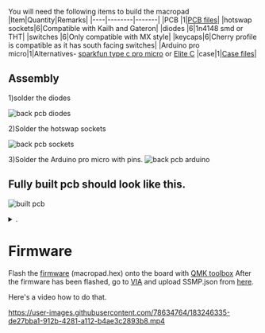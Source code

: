 You will need the following items to build the macropad
|Item|Quantity|Remarks|
|----|--------|-------|
|PCB |1|[PCB files](https://github.com/Aniketh-Udupa/6-key-macropad/tree/main/pcb-hotswap)|
|hotswap sockets|6|Compatible with Kailh and Gateron|
|diodes |6|1n4148 smd or THT|
|switches |6|Only compatible with MX style|
|keycaps|6|Cherry profile is compatible as it has south facing switches|
|Arduino pro micro|1|Alternatives- [sparkfun type c pro micro](https://www.sparkfun.com/products/12640) or [Elite C](https://deskthority.net/wiki/Elite-C)
|case|1|[Case files](https://github.com/Aniketh-Udupa/6-key-macropad/tree/main/case%20files)|

## Assembly
1)solder the diodes 

![back pcb diodes](https://user-images.githubusercontent.com/78634764/183245428-2e7bca13-aea0-4349-8072-06b394196382.png)

2)Solder the hotswap sockets

![back pcb sockets](https://user-images.githubusercontent.com/78634764/183245534-1b613798-facf-4bea-ab6a-be91e8b2c38b.png)

3)Solder the Arduino pro micro with pins.
![back pcb arduino](https://user-images.githubusercontent.com/78634764/183245583-040150a9-0b4a-49fa-ab5b-43ad1bf00143.png)
## Fully built pcb should look like this.
![built pcb](https://user-images.githubusercontent.com/78634764/183245827-d04c1a70-9ccf-495f-947c-2b3ed15c7cf6.png)
<details><summary>.</summary>
<p>
soldering not the best ik
</p>
</details>

# Firmware
Flash the [firmware](https://github.com/Aniketh-Udupa/6-key-macropad/tree/main/firmware) (macropad.hex) onto the board with [QMK toolbox](https://github.com/qmk/qmk_toolbox)
After the firmware has been flashed, go to [VIA](https://usevia.app/#/) and upload SSMP.json from [here](https://github.com/Aniketh-Udupa/6-key-macropad/tree/main/firmware).

Here's a video how to do that.

https://user-images.githubusercontent.com/78634764/183246335-de27bba1-912b-4281-a112-b4ae3c2893b8.mp4


